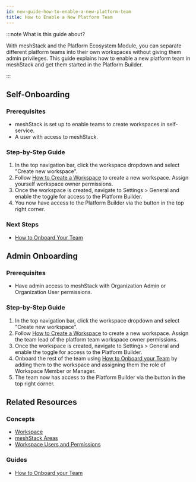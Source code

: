 ```yaml
---
id: new-guide-how-to-enable-a-new-platform-team
title: How to Enable a New Platform Team
---
```


:::note What is this guide about?

With meshStack and the Platform Ecosystem Module, you can separate different platform teams into their own workspaces without giving them admin privileges. This guide explains how to enable a new platform team in meshStack and get them started in the Platform Builder.

:::

## Self-Onboarding

### Prerequisites

- meshStack is set up to enable teams to create workspaces in self-service.
- A user with access to meshStack.

### Step-by-Step Guide

1. In the top navigation bar, click the workspace dropdown and select "Create new workspace".
2. Follow [How to Create a Workspace](new-guide-how-to-manage-a-workspace.md#creating-a-workspace-as-an-application-team) to create a new workspace. Assign yourself workspace owner permissions.
3. Once the workspace is created, navigate to Settings > General and enable the toggle for access to the Platform Builder.
4. You now have access to the Platform Builder via the button in the top right corner.

### Next Steps

- [How to Onboard Your Team](new-guide-how-to-onboard-your-team.md)

## Admin Onboarding

### Prerequisites

- Have admin access to meshStack with Organization Admin or Organization User permissions.

### Step-by-Step Guide

1. In the top navigation bar, click the workspace dropdown and select "Create new workspace".
2. Follow [How to Create a Workspace](new-guide-how-to-manage-a-workspace.md#creating-a-workspace-as-an-application-team) to create a new workspace. Assign the team lead of the platform team workspace owner permissions.
3. Once the workspace is created, navigate to Settings > General and enable the toggle for access to the Platform Builder.
4. Onboard the rest of the team using [How to Onboard your Team](new-guide-how-to-onboard-your-team.md) by adding them to the workspace and assigning them the role of Workspace Member or Manager.
5. The team now has access to the Platform Builder via the button in the top right corner.

## Related Resources

### Concepts

- [Workspace](new-concept-workspace.md)
- [meshStack Areas](new-concept-meshstackareas.md)
- [Workspace Users and Permissions](new-concept-users-and-groups.md#workspace-users-and-permissions)

### Guides

- [How to Onboard your Team](new-guide-how-to-onboard-your-team.md)
